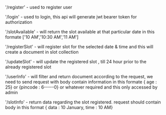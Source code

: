 '/register' - used to register user

'/login' -  used to login, this api will generate jwt bearer token for authorization

'/slotAvailable' -  will return the slot available at that particular date in this formate ['10 AM','10:30 AM','11 AM']

'/registerSlot' - will register slot for the selected date & time and this will create a document in slot collection

'/updateSlot' -  will update the registered slot , till 24 hour prior to the already registered slot

'/userInfo' -  will filter and return document according to the request, we need to send request with body contain information in this formate { age : 25} or {pincode : 6-----0} or whatever required and this only accessed by admin

'/slotInfo' - return data regarding the slot registered. request should contain body in this format { data : 10 January, time : 10 AM}

